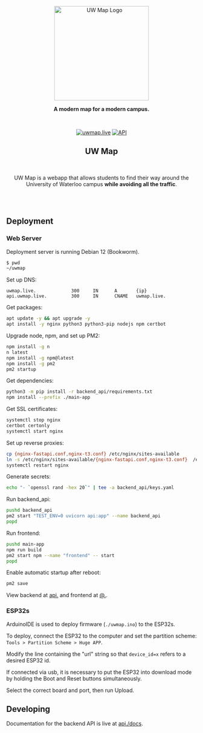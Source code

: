 <p align="center">
  <a href="https://uwmap.live" target="_blank" rel="noreferrer noopener">
    <img width="250" alt="UW Map Logo" src="https://github.com/e226li/uwmap/assets/110436783/28600b50-7e7e-4938-9440-2917e9d2fa94">
  </a>
</p>

<p align="center"><strong>A modern map for a modern campus.</strong></p>
<br/>

<p align="center">
  <a href="https://uwmap.live/"><img src="https://img.shields.io/static/v1?label=&message=uwmap.live&color=%23202122&style=for-the-badge&logo=vercel&logoColor=%23fffffff" alt="uwmap.live"></a>
  <a href="https://api.uwmap.live/docs"><img src="https://img.shields.io/static/v1?label=&message=API&color=%233b82f6&style=for-the-badge&logo=fastapi&logoColor=%23fff" alt="API"></a>
</p>

<h2 align="center">UW Map</h2>
<br/>
<p align="center">
  UW Map is a webapp that allows students to find their way around the University of Waterloo campus <strong>while avoiding all the traffic</strong>.
</p>
<br/>
<br/>

## Deployment

### Web Server
Deployment server is running Debian 12 (Bookworm).

```bash
$ pwd
~/uwmap
```

Set up DNS:
```dns
uwmap.live.             300     IN      A       {ip}
api.uwmap.live.         300     IN      CNAME   uwmap.live.
```

Get packages: 
```bash
apt update -y && apt upgrade -y
apt install -y nginx python3 python3-pip nodejs npm certbot
```

Upgrade node, npm, and set up PM2:
```bash
npm install -g n
n latest
npm install -g npm@latest
npm install -g pm2
pm2 startup
```

Get dependencies:
```bash
python3 -m pip install -r backend_api/requirements.txt
npm install --prefix ./main-app
```

Get SSL certificates:
```bash
systemctl stop nginx
certbot certonly
systemctl start nginx
```

Set up reverse proxies:
```bash
cp {nginx-fastapi.conf,nginx-t3.conf} /etc/nginx/sites-available
ln -s /etc/nginx/sites-available/{nginx-fastapi.conf,nginx-t3.conf}  /etc/nginx/sites-enabled/
systemctl restart nginx
```

Generate secrets:
```bash
echo "- `openssl rand -hex 20`" | tee -a backend_api/keys.yaml
```

Run backend_api:
```bash
pushd backend_api 
pm2 start "TEST_ENV=0 uvicorn api:app" --name backend_api
popd
```

Run frontend:
```bash
pushd main-app 
npm run build
pm2 start npm --name "frontend" -- start
popd
```

Enable automatic startup after reboot:
```bash
pm2 save
```

View backend at [api.](https://api.uwmap.live) and frontend at [@.](https://uwmap.live).

### ESP32s

ArduinoIDE is used to deploy firmware (`./uwmap.ino`) to the ESP32s.

To deploy, connect the ESP32 to the computer and set the partition scheme: `Tools > Partition Scheme > Huge APP`.

Modify the line containing the "url" string so that `device_id=x` refers to a desired ESP32 id.

If connected via usb, it is necessary to put the ESP32 into download mode by holding the Boot and Reset buttons simultaneously.

Select the correct board and port, then run Upload.

## Developing

Documentation for the backend API is live at [api./docs](https://api.uwmap.live/docs).
